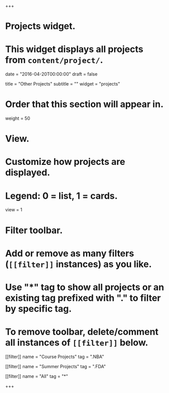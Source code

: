 +++
# Projects widget.
# This widget displays all projects from `content/project/`.

date = "2016-04-20T00:00:00"
draft = false

title = "Other Projects"
subtitle = ""
widget = "projects"

# Order that this section will appear in.
weight = 50

# View.
# Customize how projects are displayed.
# Legend: 0 = list, 1 = cards.
view = 1

# Filter toolbar.
# Add or remove as many filters (`[[filter]]` instances) as you like.
# Use "*" tag to show all projects or an existing tag prefixed with "." to filter by specific tag.
# To remove toolbar, delete/comment all instances of `[[filter]]` below.
[[filter]]
  name = "Course Projects"
  tag = ".NBA"
  
[[filter]]
  name = "Summer Projects"
  tag = ".FDA"

[[filter]]
  name = "All"
  tag = "*"

+++

